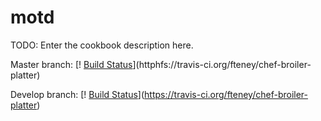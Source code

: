 # motd

TODO: Enter the cookbook description here.

Master branch: [! [Build Status](https://travis-ci.org/fteney/chef-broiler-platter.png?branch=master)](httphfs://travis-ci.org/fteney/chef-broiler-platter)

Develop branch: [! [Build Status](https://travis-ci.org/fteney/chef-broiler-platter.png?branch=develop)](https://travis-ci.org/fteney/chef-broiler-platter)
